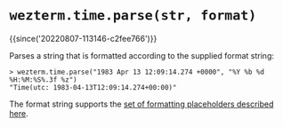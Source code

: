 # `wezterm.time.parse(str, format)`

{{since('20220807-113146-c2fee766')}}

Parses a string that is formatted according to the supplied format string:

```
> wezterm.time.parse("1983 Apr 13 12:09:14.274 +0000", "%Y %b %d %H:%M:%S%.3f %z")
"Time(utc: 1983-04-13T12:09:14.274+00:00)"
```

The format string supports the [set of formatting placeholders described here](https://docs.rs/chrono/latest/chrono/format/strftime/index.html).
